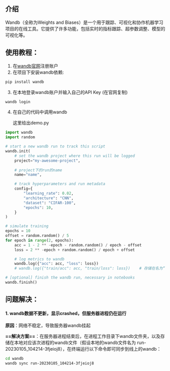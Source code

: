 ## 介绍

Wandb（全称为Weights and Biases）是一个用于跟踪、可视化和协作机器学习项目的在线工具。它提供了许多功能，包括实时的指标跟踪、超参数调整、模型的可视化等。



## 使用教程：

1.   在[wandb官网](https://wandb.ai/home)注册账户
2.   在项目下安装wandb依赖:

```bash
pip install wandb
```

3.   在本地登录wandb账户并输入自己的API Key (在官网复制)

```bash
wandb login
```

4.   在自己的代码中调用wandb

     这里给出demo.py

```python
import wandb
import random

# start a new wandb run to track this script
wandb.init(
    # set the wandb project where this run will be logged
    project="my-awesome-project",
    
	# project下的run的name
    name="name",

    # track hyperparameters and run metadata
    config={
    	"learning_rate": 0.02,
    	"architecture": "CNN",
    	"dataset": "CIFAR-100",
    	"epochs": 10,
    }
)

# simulate training
epochs = 10
offset = random.random() / 5
for epoch in range(2, epochs):
    acc = 1 - 2 ** -epoch - random.random() / epoch - offset
    loss = 2 ** -epoch + random.random() / epoch + offset

    # log metrics to wandb
    wandb.log({"acc": acc, "loss": loss})
    # wandb.log({"train/acc": acc, "train/loss": loss})    # 存储在名为“train”的section下

# [optional] finish the wandb run, necessary in notebooks
wandb.finish()
```



## 问题解决：

#### 1. wandb数据不更新，显示crashed，但服务器进程仍在运行

**原因**：网络不稳定，导致服务器wandb挂起

**==解决方案==**：在服务器进程结束后，在进程工作目录下wandb文件夹，以及存储在本地对应该次进程的wandb文件（假设本地的wandb文件名为 run-20230105_104214-3fjeioj8），在终端运行以下命令即可同步到线上的wandb：

```bash
cd wandb
wandb sync run-20230105_104214-3fjeioj8
```

